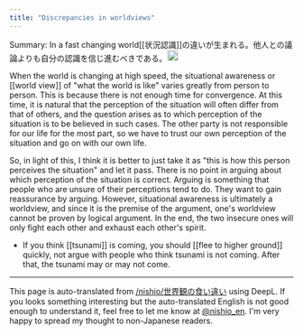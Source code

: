 ```yaml
---
title: "Discrepancies in worldviews"
---
```


Summary: In a fast changing world[[状況認識]]の違いが生まれる。他人との議論よりも自分の認識を信じ進むべきである。<img src='https://scrapbox.io/api/pages/nishio-en/gpt/icon' alt='gpt.icon' height="19.5"/>

When the world is changing at high speed, the situational awareness or [[world view]] of "what the world is like" varies greatly from person to person. This is because there is not enough time for convergence.
At this time, it is natural that the perception of the situation will often differ from that of others, and the question arises as to which perception of the situation is to be believed in such cases.
The other party is not responsible for our life for the most part, so we have to trust our own perception of the situation and go on with our own life.

So, in light of this, I think it is better to just take it as "this is how this person perceives the situation" and let it pass.
There is no point in arguing about which perception of the situation is correct. Arguing is something that people who are unsure of their perceptions tend to do. They want to gain reassurance by arguing. However, situational awareness is ultimately a worldview, and since it is the premise of the argument, one's worldview cannot be proven by logical argument. In the end, the two insecure ones will only fight each other and exhaust each other's spirit.
- If you think [[tsunami]] is coming, you should [[flee to higher ground]] quickly, not argue with people who think tsunami is not coming. After that, the tsunami may or may not come.


---
This page is auto-translated from [/nishio/世界観の食い違い](https://scrapbox.io/nishio/世界観の食い違い) using DeepL. If you looks something interesting but the auto-translated English is not good enough to understand it, feel free to let me know at [@nishio_en](https://twitter.com/nishio_en). I'm very happy to spread my thought to non-Japanese readers.